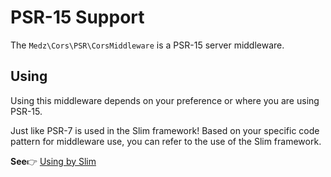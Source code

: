 # PSR-15 Support

The `Medz\Cors\PSR\CorsMiddleware` is a PSR-15 server middleware.

## Using

Using this middleware depends on your preference or where you are using PSR-15.

Just like PSR-7 is used in the Slim framework! Based on your specific code pattern for middleware use, you can refer to the use of the Slim framework.

**See**👉 [Using by Slim](https://github.com/medz/cors/blob/master/docs/using-by-slim.md)
